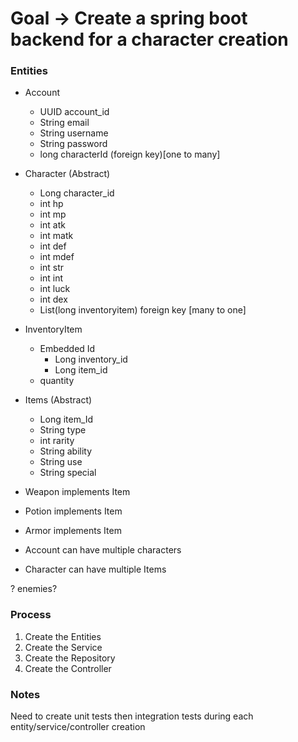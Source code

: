 # Goal -> Create a spring boot backend for a character creation

### Entities

- Account

  - UUID account_id
  - String email
  - String username
  - String password
  - long characterId (foreign key)[one to many]

- Character (Abstract)

  - Long character_id
  - int hp
  - int mp
  - int atk
  - int matk
  - int def
  - int mdef
  - int str
  - int int
  - int luck
  - int dex
  - List(long inventoryitem) foreign key [many to one]

- InventoryItem

  - Embedded Id
    - Long inventory_id
    - Long item_id
  - quantity

- Items (Abstract)

  - Long item_Id
  - String type
  - int rarity
  - String ability
  - String use
  - String special

- Weapon implements Item
- Potion implements Item
- Armor implements Item

- Account can have multiple characters
- Character can have multiple Items

? enemies?

### Process

1. Create the Entities
2. Create the Service
3. Create the Repository
4. Create the Controller

### Notes

Need to create unit tests then integration tests during each entity/service/controller creation
